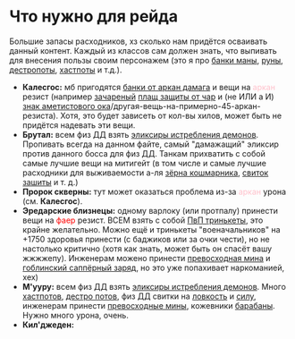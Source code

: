 # Что нужно для рейда #

Большие запасы расходников, хз сколько нам придётся осваивать данный контент. Каждый из классов сам должен знать, что выпивать для внесения пользы своим персонажем (это я про [банки маны](https://ru.tbc.wowhead.com/item=22832), [руны](https://ru.tbc.wowhead.com/item=20520), [дестропоты](https://ru.tbc.wowhead.com/item=22839), [хастпоты](https://ru.tbc.wowhead.com/spell=28564) и т.д.).

 - **Калесгос:** мб пригодятся [банки от аркан дамага](https://ru.tbc.wowhead.com/spell=28575) и вещи на <span style="color:pink"> аркан </span> резист (например [зачареный](https://ru.tbc.wowhead.com/spell=34005) [плащ защиты от чар](https://ru.tbc.wowhead.com/item=30831) и (не ИЛИ а И) [знак аметистового ока](https://ru.tbc.wowhead.com/item=31113)/другая-вещь-на-примерно-45-аркан-резиста). Хотя, это будет зависеть от кол-вы хилов, может быть не придётся надевать эти вещи.
 - **Брутал:** всем физ ДД взять [эликсиры истребления демонов](https://ru.tbc.wowhead.com/item=9224/). Пропивать всегда на данном файте, самый "дамажащий" эликсир против данного босса для физ ДД. Танкам прихватить с собой самые лучшие вещи на митигейт (в том числе и самые лучшие расходники для выживаемости а-ля [зёрна кошмарника](https://ru.tbc.wowhead.com/item=22797), [свиток зашиты](https://ru.tbc.wowhead.com/item=27500) и т. д.)
 - **Пророк скверны:** тут может оказаться проблема из-за <span style="color:pink"> аркан </span> урона (см. **Калесгос**).
 - **Эредарские близнецы:** одному варлоку (или протпалу) принести вещи на <span style="color:red"> фаер </span> резист. ВСЕМ взять с собой [ПвП тринькеты](https://ru.tbc.wowhead.com/item=30349), это крайне желательно. Можно ещё и тринькеты "военачальников" на +1750 здоровья принести (с баджиков или за очки чести), но не настолько критично (хотя как знать, может быть он спасёт вашу жжжжепу). Инженерам можено принести [превосходная мина](https://ru.tbc.wowhead.com/item=23827) и [гоблинский саппёрный заряд](https://ru.tbc.wowhead.com/item=10646), но это уже попахивает наркоманией, хех)
 - **М'ууру:** всем физ ДД взять [эликсиры истребления демонов](https://ru.tbc.wowhead.com/item=9224/). Много [хастпотов](https://ru.tbc.wowhead.com/item=22838), [дестро потов](https://ru.tbc.wowhead.com/item=22839), физ ДД свитки на [ловкость](https://ru.tbc.wowhead.com/item=27498) и [силу](https://ru.tbc.wowhead.com/item=27503), инженерам принести [превосходные мины](https://ru.tbc.wowhead.com/item=23827), кожевники [барабаны](https://ru.tbc.wowhead.com/item=185848/). Нужно много урона, очень. 
 - **Кил'джеден:**
